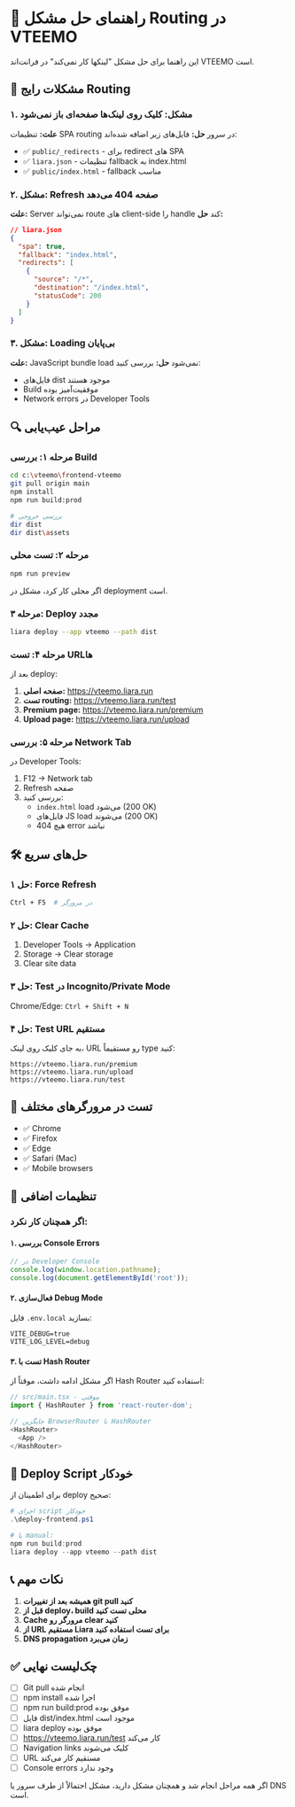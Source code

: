 # 🔧 راهنمای حل مشکل Routing در VTEEMO

این راهنما برای حل مشکل "لینکها کار نمی‌کند" در فرانت‌اند VTEEMO است.

## 🚨 مشکلات رایج Routing

### ۱. مشکل: کلیک روی لینک‌ها صفحه‌ای باز نمی‌شود
**علت:** تنظیمات SPA routing در سرور
**حل:** فایل‌های زیر اضافه شده‌اند:

- ✅ `public/_redirects` - برای redirect های SPA
- ✅ `liara.json` - تنظیمات fallback به index.html
- ✅ `public/index.html` - fallback مناسب

### ۲. مشکل: Refresh صفحه 404 می‌دهد
**علت:** Server نمی‌تواند route های client-side را handle کند
**حل:** 
```json
// liara.json
{
  "spa": true,
  "fallback": "index.html",
  "redirects": [
    {
      "source": "/*",
      "destination": "/index.html", 
      "statusCode": 200
    }
  ]
}
```

### ۳. مشکل: Loading بی‌پایان
**علت:** JavaScript bundle load نمی‌شود
**حل:** بررسی کنید:
- فایل‌های dist موجود هستند
- Build موفقیت‌آمیز بوده
- Network errors در Developer Tools

## 🔍 مراحل عیب‌یابی

### مرحله ۱: بررسی Build
```bash
cd c:\vteemo\frontend-vteemo
git pull origin main
npm install
npm run build:prod

# بررسی خروجی
dir dist
dir dist\assets
```

### مرحله ۲: تست محلی
```bash
npm run preview
```
اگر محلی کار کرد، مشکل در deployment است.

### مرحله ۳: Deploy مجدد
```bash
liara deploy --app vteemo --path dist
```

### مرحله ۴: تست URLها

بعد از deploy:

1. **صفحه اصلی:** https://vteemo.liara.run
2. **تست routing:** https://vteemo.liara.run/test  
3. **Premium page:** https://vteemo.liara.run/premium
4. **Upload page:** https://vteemo.liara.run/upload

### مرحله ۵: بررسی Network Tab

در Developer Tools:
1. F12 → Network tab
2. Refresh صفحه
3. بررسی کنید:
   - `index.html` load می‌شود (200 OK)
   - فایل‌های JS load می‌شوند (200 OK)
   - هیچ 404 error نباشد

## 🛠️ حل‌های سریع

### حل ۱: Force Refresh
```bash
Ctrl + F5  # در مرورگر
```

### حل ۲: Clear Cache
1. Developer Tools → Application
2. Storage → Clear storage
3. Clear site data

### حل ۳: Test در Incognito/Private Mode
Chrome/Edge: `Ctrl + Shift + N`

### حل ۴: Test URL مستقیم
به جای کلیک روی لینک، URL رو مستقیماً type کنید:
```
https://vteemo.liara.run/premium
https://vteemo.liara.run/upload
https://vteemo.liara.run/test
```

## 📱 تست در مرورگرهای مختلف

- ✅ Chrome
- ✅ Firefox  
- ✅ Edge
- ✅ Safari (Mac)
- ✅ Mobile browsers

## 🔧 تنظیمات اضافی

### اگر همچنان کار نکرد:

#### ۱. بررسی Console Errors
```javascript
// در Developer Console
console.log(window.location.pathname);
console.log(document.getElementById('root'));
```

#### ۲. فعال‌سازی Debug Mode
فایل `.env.local` بسازید:
```env
VITE_DEBUG=true
VITE_LOG_LEVEL=debug
```

#### ۳. تست با Hash Router
اگر مشکل ادامه داشت، موقتاً از Hash Router استفاده کنید:

```typescript
// src/main.tsx - موقتی
import { HashRouter } from 'react-router-dom';

// جایگزین BrowserRouter با HashRouter
<HashRouter>
  <App />
</HashRouter>
```

## 🚀 Deploy Script خودکار

برای اطمینان از deploy صحیح:
```powershell
# اجرای script خودکار
.\deploy-frontend.ps1

# یا manual:
npm run build:prod
liara deploy --app vteemo --path dist
```

## 📞 نکات مهم

1. **همیشه بعد از تغییرات git pull کنید**
2. **قبل از deploy، build محلی تست کنید**  
3. **Cache مرورگر رو clear کنید**
4. **از URL مستقیم Liara برای تست استفاده کنید**
5. **DNS propagation زمان می‌برد**

## ✅ چک‌لیست نهایی

- [ ] Git pull انجام شده
- [ ] npm install اجرا شده  
- [ ] npm run build:prod موفق بوده
- [ ] فایل dist/index.html موجود است
- [ ] liara deploy موفق بوده
- [ ] https://vteemo.liara.run/test کار می‌کند
- [ ] Navigation links کلیک می‌شوند
- [ ] URL مستقیم کار می‌کند
- [ ] Console errors وجود ندارد

اگر همه مراحل انجام شد و همچنان مشکل دارید، مشکل احتمالاً از طرف سرور یا DNS است.